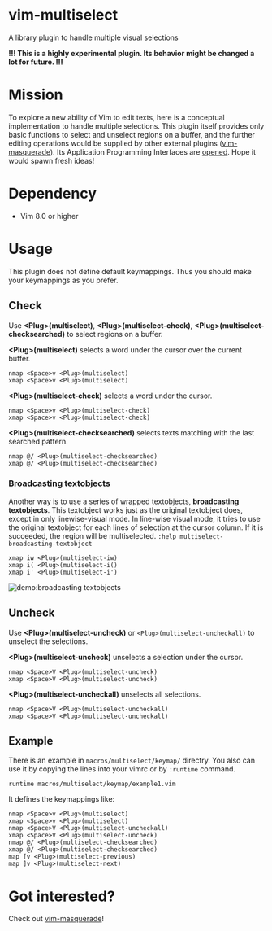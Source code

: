 # vim-multiselect

A library plugin to handle multiple visual selections

**!!! This is a highly experimental plugin. Its behavior might be changed a lot for future. !!!**

# Mission

To explore a new ability of Vim to edit texts, here is a conceptual implementation to handle multiple selections. This plugin itself provides only basic functions to select and unselect regions on a buffer, and the further editing operations would be supplied by other external plugins ([vim-masquerade](https://github.com/machakann/vim-masquerade)). Its Application Programming Interfaces are [opened](https://github.com/machakann/vim-multiselect/blob/master/doc/multiselect.txt). Hope it would spawn fresh ideas!

# Dependency

- Vim 8.0 or higher

# Usage

This plugin does not define default keymappings. Thus you should make your keymappings as you prefer.

## Check
Use **\<Plug\>(multiselect)**, **\<Plug\>(multiselect-check)**, **\<Plug\>(multiselect-checksearched)** to select regions on a buffer.

**\<Plug\>(multiselect)** selects a word under the cursor over the current buffer.

```vim
nmap <Space>v <Plug>(multiselect)
xmap <Space>v <Plug>(multiselect)
```

**\<Plug\>(multiselect-check)** selects a word under the cursor.

```vim
nmap <Space>v <Plug>(multiselect-check)
xmap <Space>v <Plug>(multiselect-check)
```

**\<Plug\>(multiselect-checksearched)** selects texts matching with the last searched pattern.

```vim
nmap @/ <Plug>(multiselect-checksearched)
xmap @/ <Plug>(multiselect-checksearched)
```

### Broadcasting textobjects
Another way is to use a series of wrapped textobjects, **broadcasting textobjects**. This textobject works just as the original textobject does, except in only linewise-visual mode. In line-wise visual mode, it tries to use the original textobject for each lines of selection at the cursor column. If it is succeeded, the region will be multiselected. `:help multiselect-broadcasting-textobject`

```vim
xmap iw <Plug>(multiselect-iw)
xmap i( <Plug>(multiselect-i()
xmap i' <Plug>(multiselect-i')
```

![demo:broadcasting textobjects](https://imgur.com/0HDDUE9.gif)


## Uncheck
Use **\<Plug\>(multiselect-uncheck)** or `<Plug>(multiselect-uncheckall)` to unselect the selections.

**\<Plug\>(multiselect-uncheck)** unselects a selection under the cursor.

```vim
nmap <Space>V <Plug>(multiselect-uncheck)
xmap <Space>V <Plug>(multiselect-uncheck)
```

**\<Plug\>(multiselect-uncheckall)** unselects all selections.

```vim
nmap <Space>V <Plug>(multiselect-uncheckall)
xmap <Space>V <Plug>(multiselect-uncheckall)
```


## Example

There is an example in `macros/multiselect/keymap/` directry. You also can use it by copying the lines into your vimrc or by `:runtime` command.

```vim
runtime macros/multiselect/keymap/example1.vim
```

It defines the keymappings like:

```vim
nmap <Space>v <Plug>(multiselect)
xmap <Space>v <Plug>(multiselect)
nmap <Space>V <Plug>(multiselect-uncheckall)
xmap <Space>V <Plug>(multiselect-uncheck)
nmap @/ <Plug>(multiselect-checksearched)
xmap @/ <Plug>(multiselect-checksearched)
map [v <Plug>(multiselect-previous)
map ]v <Plug>(multiselect-next)
```


# Got interested?

Check out [vim-masquerade](https://github.com/machakann/vim-masquerade)!
